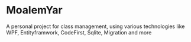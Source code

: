 # MoalemYar
A personal project for class management, using various technologies like WPF, Entityframwork, CodeFirst, Sqlite, Migration and more
